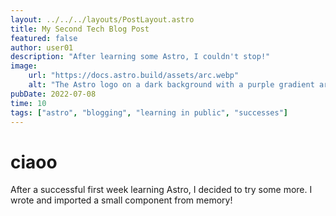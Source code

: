 ```yaml
---
layout: ../../../layouts/PostLayout.astro
title: My Second Tech Blog Post
featured: false
author: user01
description: "After learning some Astro, I couldn't stop!"
image:
    url: "https://docs.astro.build/assets/arc.webp"
    alt: "The Astro logo on a dark background with a purple gradient arc."
pubDate: 2022-07-08
time: 10
tags: ["astro", "blogging", "learning in public", "successes"]
---
```

# ciaoo
After a successful first week learning Astro, I decided to try some more. I wrote and imported a small component from memory!